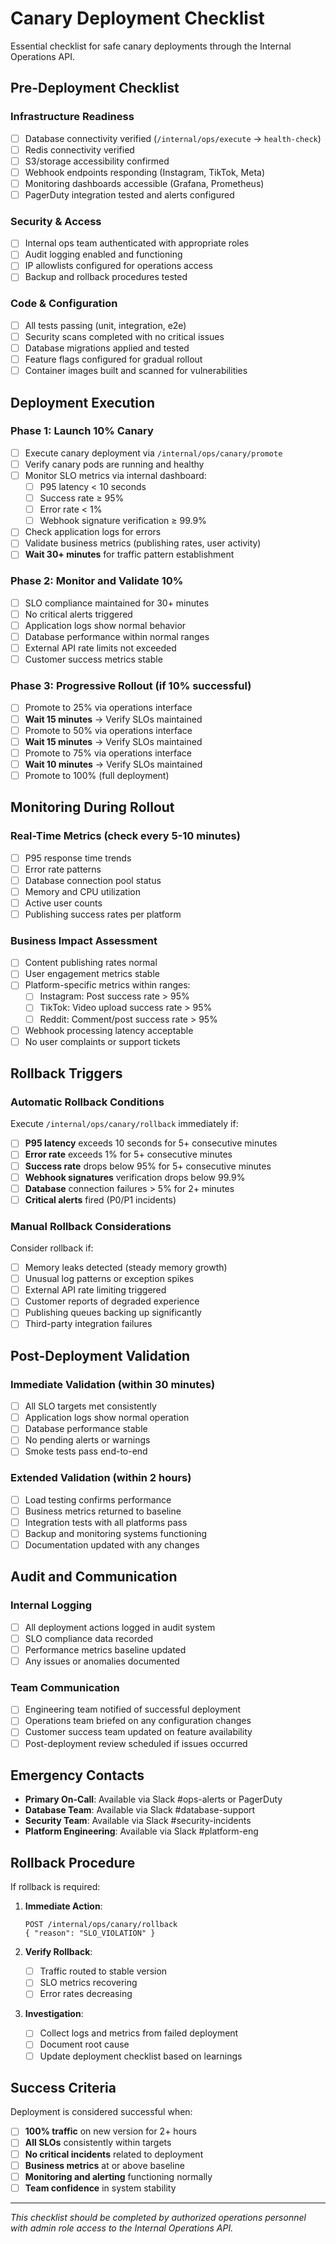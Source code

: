# Canary Deployment Checklist

Essential checklist for safe canary deployments through the Internal Operations API.

## Pre-Deployment Checklist

### Infrastructure Readiness
- [ ] Database connectivity verified (`/internal/ops/execute` → `health-check`)
- [ ] Redis connectivity verified  
- [ ] S3/storage accessibility confirmed
- [ ] Webhook endpoints responding (Instagram, TikTok, Meta)
- [ ] Monitoring dashboards accessible (Grafana, Prometheus)
- [ ] PagerDuty integration tested and alerts configured

### Security & Access
- [ ] Internal ops team authenticated with appropriate roles
- [ ] Audit logging enabled and functioning
- [ ] IP allowlists configured for operations access
- [ ] Backup and rollback procedures tested

### Code & Configuration
- [ ] All tests passing (unit, integration, e2e)
- [ ] Security scans completed with no critical issues
- [ ] Database migrations applied and tested
- [ ] Feature flags configured for gradual rollout
- [ ] Container images built and scanned for vulnerabilities

## Deployment Execution

### Phase 1: Launch 10% Canary
- [ ] Execute canary deployment via `/internal/ops/canary/promote`
- [ ] Verify canary pods are running and healthy
- [ ] Monitor SLO metrics via internal dashboard:
  - [ ] P95 latency < 10 seconds
  - [ ] Success rate ≥ 95%  
  - [ ] Error rate < 1%
  - [ ] Webhook signature verification ≥ 99.9%
- [ ] Check application logs for errors
- [ ] Validate business metrics (publishing rates, user activity)
- [ ] **Wait 30+ minutes** for traffic pattern establishment

### Phase 2: Monitor and Validate 10%
- [ ] SLO compliance maintained for 30+ minutes
- [ ] No critical alerts triggered
- [ ] Application logs show normal behavior
- [ ] Database performance within normal ranges
- [ ] External API rate limits not exceeded
- [ ] Customer success metrics stable

### Phase 3: Progressive Rollout (if 10% successful)
- [ ] Promote to 25% via operations interface
- [ ] **Wait 15 minutes** → Verify SLOs maintained
- [ ] Promote to 50% via operations interface  
- [ ] **Wait 15 minutes** → Verify SLOs maintained
- [ ] Promote to 75% via operations interface
- [ ] **Wait 10 minutes** → Verify SLOs maintained
- [ ] Promote to 100% (full deployment)

## Monitoring During Rollout

### Real-Time Metrics (check every 5-10 minutes)
- [ ] P95 response time trends
- [ ] Error rate patterns
- [ ] Database connection pool status
- [ ] Memory and CPU utilization
- [ ] Active user counts
- [ ] Publishing success rates per platform

### Business Impact Assessment
- [ ] Content publishing rates normal
- [ ] User engagement metrics stable
- [ ] Platform-specific metrics within ranges:
  - [ ] Instagram: Post success rate > 95%
  - [ ] TikTok: Video upload success rate > 95%
  - [ ] Reddit: Comment/post success rate > 95%
- [ ] Webhook processing latency acceptable
- [ ] No user complaints or support tickets

## Rollback Triggers

### Automatic Rollback Conditions
Execute `/internal/ops/canary/rollback` immediately if:
- [ ] **P95 latency** exceeds 10 seconds for 5+ consecutive minutes
- [ ] **Error rate** exceeds 1% for 5+ consecutive minutes  
- [ ] **Success rate** drops below 95% for 5+ consecutive minutes
- [ ] **Webhook signatures** verification drops below 99.9%
- [ ] **Database** connection failures > 5% for 2+ minutes
- [ ] **Critical alerts** fired (P0/P1 incidents)

### Manual Rollback Considerations
Consider rollback if:
- [ ] Memory leaks detected (steady memory growth)
- [ ] Unusual log patterns or exception spikes
- [ ] External API rate limiting triggered
- [ ] Customer reports of degraded experience
- [ ] Publishing queues backing up significantly
- [ ] Third-party integration failures

## Post-Deployment Validation

### Immediate Validation (within 30 minutes)
- [ ] All SLO targets met consistently
- [ ] Application logs show normal operation
- [ ] Database performance stable
- [ ] No pending alerts or warnings
- [ ] Smoke tests pass end-to-end

### Extended Validation (within 2 hours)
- [ ] Load testing confirms performance
- [ ] Business metrics returned to baseline
- [ ] Integration tests with all platforms pass
- [ ] Backup and monitoring systems functioning
- [ ] Documentation updated with any changes

## Audit and Communication

### Internal Logging
- [ ] All deployment actions logged in audit system
- [ ] SLO compliance data recorded
- [ ] Performance metrics baseline updated
- [ ] Any issues or anomalies documented

### Team Communication  
- [ ] Engineering team notified of successful deployment
- [ ] Operations team briefed on any configuration changes
- [ ] Customer success team updated on feature availability
- [ ] Post-deployment review scheduled if issues occurred

## Emergency Contacts

- **Primary On-Call**: Available via Slack #ops-alerts or PagerDuty
- **Database Team**: Available via Slack #database-support  
- **Security Team**: Available via Slack #security-incidents
- **Platform Engineering**: Available via Slack #platform-eng

## Rollback Procedure

If rollback is required:

1. **Immediate Action**:
   ```
   POST /internal/ops/canary/rollback
   { "reason": "SLO_VIOLATION" }
   ```

2. **Verify Rollback**:
   - [ ] Traffic routed to stable version
   - [ ] SLO metrics recovering
   - [ ] Error rates decreasing

3. **Investigation**:
   - [ ] Collect logs and metrics from failed deployment
   - [ ] Document root cause
   - [ ] Update deployment checklist based on learnings

## Success Criteria

Deployment is considered successful when:
- [ ] **100% traffic** on new version for 2+ hours
- [ ] **All SLOs** consistently within targets
- [ ] **No critical incidents** related to deployment
- [ ] **Business metrics** at or above baseline
- [ ] **Monitoring and alerting** functioning normally
- [ ] **Team confidence** in system stability

---

*This checklist should be completed by authorized operations personnel with admin role access to the Internal Operations API.*